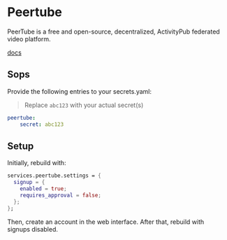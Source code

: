 # Peertube

PeerTube is a free and open-source, decentralized, ActivityPub federated video platform.

[docs](https://docs.joinpeertube.org/admin/configuration)

## Sops

Provide the following entries to your secrets.yaml:

> Replace `abc123` with your actual secret(s)

```yaml
peertube:
    secret: abc123
```

## Setup

Initially, rebuild with:

```nix
services.peertube.settings = {
  signup = {
    enabled = true;
    requires_approval = false;
  };
};
```

Then, create an account in the web interface. After that, rebuild with signups disabled.
